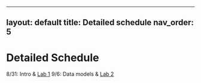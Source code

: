 
---
layout: default 
title: Detailed schedule 
nav_order: 5
---

# Detailed Schedule 

8/31: Intro & [Lab 1](Labs/lab1.md)
9/6: Data models & [Lab 2](Labs/lab2.md)

